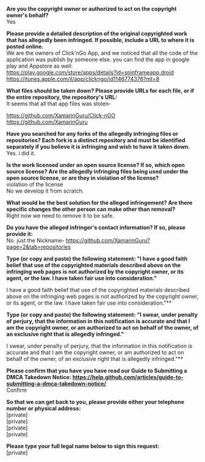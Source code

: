 **Are you the copyright owner or authorized to act on the copyright owner's behalf?**  
Yes  
  
**Please provide a detailed description of the original copyrighted work that has allegedly been infringed. If possible, include a URL to where it is posted online.**  
We are the owners of Click'nGo App, and we noticed that all the code of the application was publish by someone else. you can find the app in google play and Appstore as well:  
https://play.google.com/store/apps/details?id=spinframeapp.droid  
https://itunes.apple.com/il/app/clickngo/id1146774376?mt=8  
  
**What files should be taken down? Please provide URLs for each file, or if the entire repository, the repository's URL:**  
It seems that all that app files was stolen-  
  
https://github.com/XamarinGuru/Click-nGO  
https://github.com/XamarinGuru  
  
**Have you searched for any forks of the allegedly infringing files or repositories? Each fork is a distinct repository and must be identified separately if you believe it is infringing and wish to have it taken down.**  
Yes. i did it.  
  
**Is the work licensed under an open source license? If so, which open source license? Are the allegedly infringing files being used under the open source license, or are they in violation of the license?**  
violation of the license  
No we develop it from scratch.  
  
**What would be the best solution for the alleged infringement? Are there specific changes the other person can make other than removal?**  
Right now we need to remove it to be safe.  
  
**Do you have the alleged infringer's contact information? If so, please provide it:**  
No. just the Nickname- https://github.com/XamarinGuru?page=2&tab=repositories  
  
**Type (or copy and paste) the following statement: "I have a good faith belief that use of the copyrighted materials described above on the infringing web pages is not authorized by the copyright owner, or its agent, or the law. I have taken fair use into consideration."**  
  
I have a good faith belief that use of the copyrighted materials described above on the infringing web pages is not authorized by the copyright owner, or its agent, or the law. I have taken fair use into consideration."**  
  
**Type (or copy and paste) the following statement: "I swear, under penalty of perjury, that the information in this notification is accurate and that I am the copyright owner, or am authorized to act on behalf of the owner, of an exclusive right that is allegedly infringed."**  
  
I swear, under penalty of perjury, that the information in this notification is accurate and that I am the copyright owner, or am authorized to act on behalf of the owner, of an exclusive right that is allegedly infringed."**  
  
**Please confirm that you have you have read our Guide to Submitting a DMCA Takedown Notice: https://help.github.com/articles/guide-to-submitting-a-dmca-takedown-notice/**  
Confirm  
  
**So that we can get back to you, please provide either your telephone number or physical address:**  
[private]  
[private]  
[private]  
[private]  

**Please type your full legal name below to sign this request:**  
[private]  
